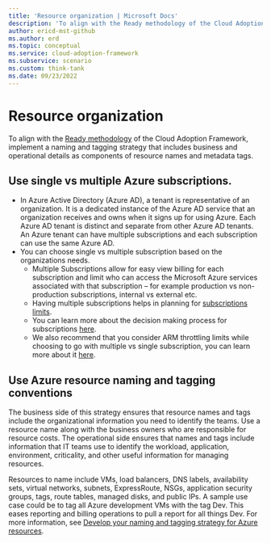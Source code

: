 ```yaml
---
title: 'Resource organization | Microsoft Docs'
description: 'To align with the Ready methodology of the Cloud Adoption Framework, implement a naming and tagging strategy that includes business and operational details as components of resource names and metadata tags.'
author: ericd-mst-github
ms.author: erd
ms.topic: conceptual
ms.service: cloud-adoption-framework
ms.subservice: scenario
ms.custom: think-tank
ms.date: 09/23/2022
---
```


# Resource organization

To align with the [Ready methodology](/azure/cloud-adoption-framework/ready/) of the Cloud Adoption Framework, implement a naming and tagging strategy that includes business and operational details as components of resource names and metadata tags.

## Use single vs multiple Azure subscriptions.

 - In Azure Active Directory (Azure AD), a tenant is representative of an organization. It is a dedicated instance of the Azure AD service that an organization receives and owns when it signs up for using Azure. Each Azure AD tenant is distinct and separate from other Azure AD tenants. An Azure tenant can have multiple subscriptions and each subscription can use the same Azure AD.
 - You can choose single vs multiple subscription based on the organizations needs.
     - Multiple Subscriptions allow for easy view billing for each subscription and limit who can access the Microsoft Azure services associated with that subscription – for example production vs non-production subscriptions, internal vs external etc.
     - Having multiple subscriptions helps in planning for [subscriptions limits](/azure/azure-resource-manager/management/azure-subscription-service-limits).
     - You can learn more about the decision making process for subscriptions [here](/azure/cloud-adoption-framework/decision-guides/subscriptions/).
     - We also recommend that you consider ARM throttling limits while choosing to go with multiple vs single subscription, you can learn more about it [here](/azure/azure-resource-manager/management/request-limits-and-throttling).

## Use Azure resource naming and tagging conventions

The business side of this strategy ensures that resource names and tags include the organizational information you need to identify the teams. Use a resource name along with the business owners who are responsible for resource costs. The operational side ensures that names and tags include information that IT teams use to identify the workload, application, environment, criticality, and other useful information for managing resources.

Resources to name include VMs, load balancers, DNS labels, availability sets, virtual networks, subnets, ExpressRoute, NSGs, application security groups, tags, route tables, managed disks, and public IPs. A sample use case could be to tag all Azure development VMs with the tag Dev. This eases reporting and billing operations to pull a report for all things Dev. For more information, see [Develop your naming and tagging strategy for Azure resources](/azure/cloud-adoption-framework/ready/azure-best-practices/naming-and-tagging).